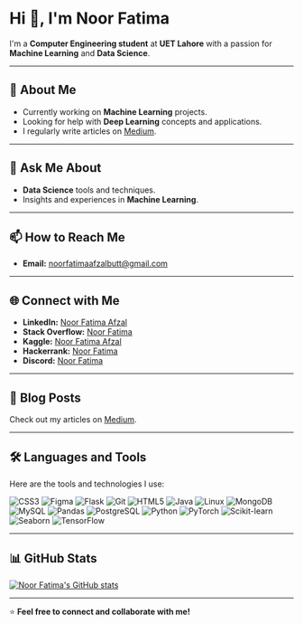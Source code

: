 # Hi 👋, I'm Noor Fatima

I'm a **Computer Engineering student** at **UET Lahore** with a passion for **Machine Learning** and **Data Science**.

---

## 🔭 About Me
- Currently working on **Machine Learning** projects.
- Looking for help with **Deep Learning** concepts and applications.
- I regularly write articles on [Medium](https://medium.com/@noorfatimaafzalbutt).

---

## 💬 Ask Me About
- **Data Science** tools and techniques.
- Insights and experiences in **Machine Learning**.

---

## 📫 How to Reach Me
- **Email:** noorfatimaafzalbutt@gmail.com

---

## 🌐 Connect with Me
- **LinkedIn:** [Noor Fatima Afzal](https://www.linkedin.com/in/noor-fatima-afzal)
- **Stack Overflow:** [Noor Fatima](https://stackoverflow.com/users/22962807/noor-fatima)
- **Kaggle:** [Noor Fatima Afzal](https://www.kaggle.com/noorfatimaafzalbutt)
- **Hackerrank:** [Noor Fatima](https://www.hackerrank.com/profile/noorfatimaafzal1)
- **Discord:** [Noor Fatima](https://discord.com/channels/@me)

---

## 📝 Blog Posts
Check out my articles on [Medium](https://medium.com/@noorfatimaafzalbutt).

---

## 🛠️ Languages and Tools
Here are the tools and technologies I use:

![CSS3](https://img.shields.io/badge/-CSS3-1572B6?logo=css3&logoColor=white)
![Figma](https://img.shields.io/badge/-Figma-F24E1E?logo=figma&logoColor=white)
![Flask](https://img.shields.io/badge/-Flask-000000?logo=flask&logoColor=white)
![Git](https://img.shields.io/badge/-Git-F05032?logo=git&logoColor=white)
![HTML5](https://img.shields.io/badge/-HTML5-E34F26?logo=html5&logoColor=white)
![Java](https://img.shields.io/badge/-Java-007396?logo=java&logoColor=white)
![Linux](https://img.shields.io/badge/-Linux-FCC624?logo=linux&logoColor=black)
![MongoDB](https://img.shields.io/badge/-MongoDB-47A248?logo=mongodb&logoColor=white)
![MySQL](https://img.shields.io/badge/-MySQL-4479A1?logo=mysql&logoColor=white)
![Pandas](https://img.shields.io/badge/-Pandas-150458?logo=pandas&logoColor=white)
![PostgreSQL](https://img.shields.io/badge/-PostgreSQL-336791?logo=postgresql&logoColor=white)
![Python](https://img.shields.io/badge/-Python-3776AB?logo=python&logoColor=white)
![PyTorch](https://img.shields.io/badge/-PyTorch-EE4C2C?logo=pytorch&logoColor=white)
![Scikit-learn](https://img.shields.io/badge/-Scikit--learn-F7931E?logo=scikit-learn&logoColor=black)
![Seaborn](https://img.shields.io/badge/-Seaborn-3776AB?logo=python&logoColor=white)
![TensorFlow](https://img.shields.io/badge/-TensorFlow-FF6F00?logo=tensorflow&logoColor=white)

---

## 📊 GitHub Stats
[![Noor Fatima's GitHub stats](https://github-readme-stats.vercel.app/api?username=noorfatimaafzal&show_icons=true&theme=radical)](https://github.com/noorfatimaafzal)

---

⭐ **Feel free to connect and collaborate with me!**

